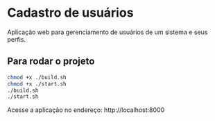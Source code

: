 # Cadastro de usuários

Aplicação web para gerenciamento de usuários de um sistema e seus perfis.

## Para rodar o projeto

```sh
chmod +x ./build.sh
chmod +x ./start.sh
./build.sh
./start.sh
```

Acesse a aplicação no endereço: http://localhost:8000
